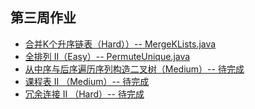 ## 第三周作业

- [合并K个升序链表（Hard））-- MergeKLists.java](MergeKLists.java)
- [全排列 II（Easy）-- PermuteUnique.java ](PermuteUnique.java)
- [从中序与后序遍历序列构造二叉树（Medium）-- 待完成 ]()
- [课程表 II （Medium）-- 待完成 ]() 
- [冗余连接 II （Hard）-- 待完成 ]() 
   
